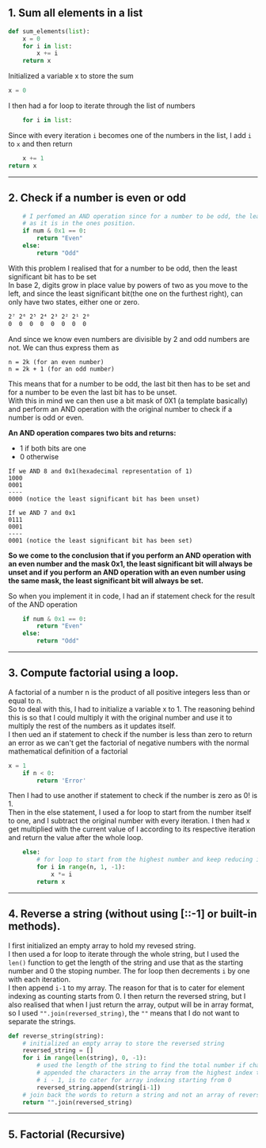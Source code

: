 ## 1. Sum all elements in a list

```python
def sum_elements(list):
    x = 0
    for i in list:
        x += i
    return x
```
Initialized a variable x to store the sum
```py
x = 0
```
I then had a for loop to iterate through the list of numbers
```py
    for i in list:
```
Since with every iteration `i` becomes one of the numbers in the list, I add `i` to `x` and then return
```python
    x += 1
return x
```
---
## 2. Check if a number is even or odd

```python
    # I perfomed an AND operation since for a number to be odd, the least significant bit has to be set
    # as it is in the ones position.
    if num & 0x1 == 0:
        return "Even"
    else:
        return "Odd"

```
With this problem I realised that for a number to be odd, then the least significant bit has to be set <br>
In base 2, digits grow in place value by powers of two as you move to the left, and since the least significant bit(the one on the furthest right), can only have two states, either one or zero.<br>
```txt
2⁷ 2⁶ 2⁵ 2⁴ 2³ 2² 2¹ 2⁰
0  0  0  0  0  0  0  0
```
And since we know even numbers are divisible by 2 and odd numbers are not. We can thus express them as
```text
n = 2k (for an even number)
n = 2k + 1 (for an odd number)
```
This means that for a number to be odd, the last bit then has to be set and for a number to be even the last bit has to be unset.<br>
With this in mind we can then use a bit mask of 0X1 (a template basically) and perform an AND operation with the original number to check if a number is odd or even.<br>

**An AND operation compares two bits and returns:**<br>
* 1 if both bits are one
* 0 otherwise
```text
If we AND 8 and 0x1(hexadecimal representation of 1)
1000 
0001
----
0000 (notice the least significant bit has been unset)

If we AND 7 and 0x1
0111
0001
----
0001 (notice the least significant bit has been set)
```
**So we come to the conclusion that if you perform an AND operation with an even number and the mask 0x1, the least significant bit will always be unset and if you perform an AND operation with an even number using the same mask, the least significant bit will always be set.**<br>

So when you implement it in code, I had an if statement check for the result of the AND operation
```python
    if num & 0x1 == 0:
        return "Even"
    else:
        return "Odd"
```

---

## 3. Compute factorial using a loop.
A factorial of a number n is the product of all positive integers less than or equal to n.<br>
So to deal with this, I had to initialize a variable x to 1. The reasoning behind this is so that I could multiply it with the original number and use it to multiply the rest of the numbers as it updates itself.<br>
I then ued an if statement to check if the number is less than zero to return an error as we can't get the factorial of negative numbers with the normal mathematical definition of a factorial
```python
x = 1
    if n < 0:
        return 'Error'
```
Then I had to use another if statement to check if the number is zero as 0! is 1.<br>
Then in the else statement, I used a for loop to start from the number itself to one, and I subtract the original number with every iteration. I then had x get multiplied with the current value of I according to its respective iteration and return the value after the whole loop. <br>
```python
    else:
        # for loop to start from the highest number and keep reducing it till 1
        for i in range(n, 1, -1):
            x *= i
        return x
```

---

## 4. Reverse a string (without using [::-1] or built-in methods).
I first initialized an empty array to hold my revesed string.<br>
I then used a for loop to iterate through the whole string, but I used the `len()` function to get the length of the string and use that as the starting number and 0 the stoping number. The for loop then decrements `i` by one with each iteration.<br>
I then append `i-1` to my array. The reason for that is to cater for element indexing as counting starts from 0. I then return the reversed string, but I also realised that when I just return the array, output will be in array format, so I used `"".join(reversed_string)`, the `""` means that I do not want to separate the strings.
```python
def reverse_string(string):
    # initialized an empty array to store the reversed string
    reversed_string = []
    for i in range(len(string), 0, -1):
        # used the length of the string to find the total number if characters
        # appended the characters in the array from the highest index to the lowest (0)
        # i - 1, is to cater for array indexing starting from 0
        reversed_string.append(string[i-1])
    # join back the words to return a string and not an array of reversed characters
    return "".join(reversed_string)
```

---

## 5. Factorial (Recursive)
